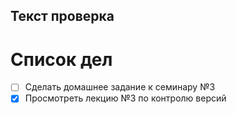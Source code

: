 ## Текст проверка

# Список дел
- [ ] Сделать домашнее задание к семинару №3
- [X] Просмотреть лекцию №3 по контролю версий 
